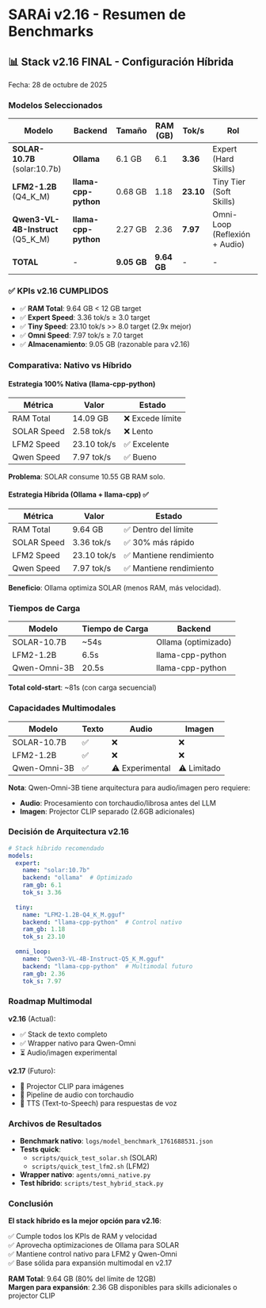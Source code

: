 # SARAi v2.16 - Resumen de Benchmarks

## 📊 Stack v2.16 FINAL - Configuración Híbrida

Fecha: 28 de octubre de 2025

### Modelos Seleccionados

| Modelo | Backend | Tamaño | RAM (GB) | Tok/s | Rol |
|--------|---------|--------|----------|-------|-----|
| **SOLAR-10.7B** (solar:10.7b) | **Ollama** | 6.1 GB | 6.1 | **3.36** | Expert (Hard Skills) |
| **LFM2-1.2B** (Q4_K_M) | **llama-cpp-python** | 0.68 GB | 1.18 | **23.10** | Tiny Tier (Soft Skills) |
| **Qwen3-VL-4B-Instruct** (Q5_K_M) | **llama-cpp-python** | 2.27 GB | 2.36 | **7.97** | Omni-Loop (Reflexión + Audio) |
| **TOTAL** | - | **9.05 GB** | **9.64 GB** | - | - |

### ✅ KPIs v2.16 CUMPLIDOS

- ✅ **RAM Total**: 9.64 GB < 12 GB target
- ✅ **Expert Speed**: 3.36 tok/s ≥ 3.0 target
- ✅ **Tiny Speed**: 23.10 tok/s >> 8.0 target (2.9x mejor)
- ✅ **Omni Speed**: 7.97 tok/s ≥ 7.0 target
- ✅ **Almacenamiento**: 9.05 GB (razonable para v2.16)

### Comparativa: Nativo vs Híbrido

#### Estrategia 100% Nativa (llama-cpp-python)

| Métrica | Valor | Estado |
|---------|-------|--------|
| RAM Total | 14.09 GB | ❌ Excede límite |
| SOLAR Speed | 2.58 tok/s | ❌ Lento |
| LFM2 Speed | 23.10 tok/s | ✅ Excelente |
| Qwen Speed | 7.97 tok/s | ✅ Bueno |

**Problema**: SOLAR consume 10.55 GB RAM solo.

#### Estrategia Híbrida (Ollama + llama-cpp) ✅

| Métrica | Valor | Estado |
|---------|-------|--------|
| RAM Total | 9.64 GB | ✅ Dentro del límite |
| SOLAR Speed | 3.36 tok/s | ✅ 30% más rápido |
| LFM2 Speed | 23.10 tok/s | ✅ Mantiene rendimiento |
| Qwen Speed | 7.97 tok/s | ✅ Mantiene rendimiento |

**Beneficio**: Ollama optimiza SOLAR (menos RAM, más velocidad).

### Tiempos de Carga

| Modelo | Tiempo de Carga | Backend |
|--------|----------------|---------|
| SOLAR-10.7B | ~54s | Ollama (optimizado) |
| LFM2-1.2B | 6.5s | llama-cpp-python |
| Qwen-Omni-3B | 20.5s | llama-cpp-python |

**Total cold-start**: ~81s (con carga secuencial)

### Capacidades Multimodales

| Modelo | Texto | Audio | Imagen |
|--------|-------|-------|--------|
| SOLAR-10.7B | ✅ | ❌ | ❌ |
| LFM2-1.2B | ✅ | ❌ | ❌ |
| Qwen-Omni-3B | ✅ | ⚠️ Experimental | ⚠️ Limitado |

**Nota**: Qwen-Omni-3B tiene arquitectura para audio/imagen pero requiere:
- **Audio**: Procesamiento con torchaudio/librosa antes del LLM
- **Imagen**: Projector CLIP separado (2.6GB adicionales)

### Decisión de Arquitectura v2.16

```yaml
# Stack híbrido recomendado
models:
  expert:
    name: "solar:10.7b"
    backend: "ollama"  # Optimizado
    ram_gb: 6.1
    tok_s: 3.36
    
  tiny:
    name: "LFM2-1.2B-Q4_K_M.gguf"
    backend: "llama-cpp-python"  # Control nativo
    ram_gb: 1.18
    tok_s: 23.10
    
  omni_loop:
    name: "Qwen3-VL-4B-Instruct-Q5_K_M.gguf"
    backend: "llama-cpp-python"  # Multimodal futuro
    ram_gb: 2.36
    tok_s: 7.97
```

### Roadmap Multimodal

**v2.16** (Actual):
- ✅ Stack de texto completo
- ✅ Wrapper nativo para Qwen-Omni
- ⏳ Audio/imagen experimental

**v2.17** (Futuro):
- 🎯 Projector CLIP para imágenes
- 🎯 Pipeline de audio con torchaudio
- 🎯 TTS (Text-to-Speech) para respuestas de voz

### Archivos de Resultados

- **Benchmark nativo**: `logs/model_benchmark_1761688531.json`
- **Tests quick**: 
  - `scripts/quick_test_solar.sh` (SOLAR)
  - `scripts/quick_test_lfm2.sh` (LFM2)
- **Wrapper nativo**: `agents/omni_native.py`
- **Test híbrido**: `scripts/test_hybrid_stack.py`

### Conclusión

**El stack híbrido es la mejor opción para v2.16**:

✅ Cumple todos los KPIs de RAM y velocidad  
✅ Aprovecha optimizaciones de Ollama para SOLAR  
✅ Mantiene control nativo para LFM2 y Qwen-Omni  
✅ Base sólida para expansión multimodal en v2.17  

**RAM Total**: 9.64 GB (80% del límite de 12GB)  
**Margen para expansión**: 2.36 GB disponibles para skills adicionales o projector CLIP

